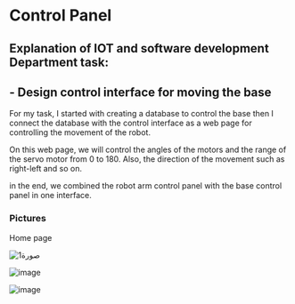 # Control Panel
## Explanation of IOT and software development Department task:
## - Design control interface for moving the base

For my task, I started with creating a database to control the base then I connect the database with the control interface as a web page for controlling the movement of the robot.

On this web page, we will control the angles of the motors and the range of the servo motor from 0 to 180. Also, the direction of the movement such as right-left and so on.

in the end, we combined the robot arm control panel with the base control panel in one interface.

### Pictures
Home page

![صورة1](https://user-images.githubusercontent.com/85671599/123699842-605f7880-d868-11eb-8287-61649bb16940.png)


![image](https://user-images.githubusercontent.com/85671599/123699481-02329580-d868-11eb-80ce-6f5205f0a23f.png)

![image](https://user-images.githubusercontent.com/85671599/123699672-3312ca80-d868-11eb-85db-729baca0e566.png)
